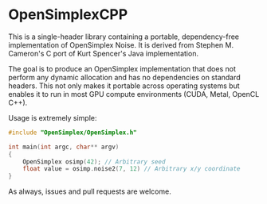# OpenSimplexCPP

This is a single-header library containing a portable, dependency-free implementation of OpenSimplex Noise. It is derived from Stephen M. Cameron's C port of Kurt Spencer's Java implementation.

The goal is to produce an OpenSimplex implementation that does not perform any dynamic allocation and has no dependencies on standard headers. This not only makes it portable across operating systems but enables it to run in most GPU compute environments (CUDA, Metal, OpenCL C++).

Usage is extremely simple:

```c++
#include "OpenSimplex/OpenSimplex.h"

int main(int argc, char** argv)
{
    OpenSimplex osimp(42); // Arbitrary seed
    float value = osimp.noise2(7, 12) // Arbitrary x/y coordinate
}
```

As always, issues and pull requests are welcome.
